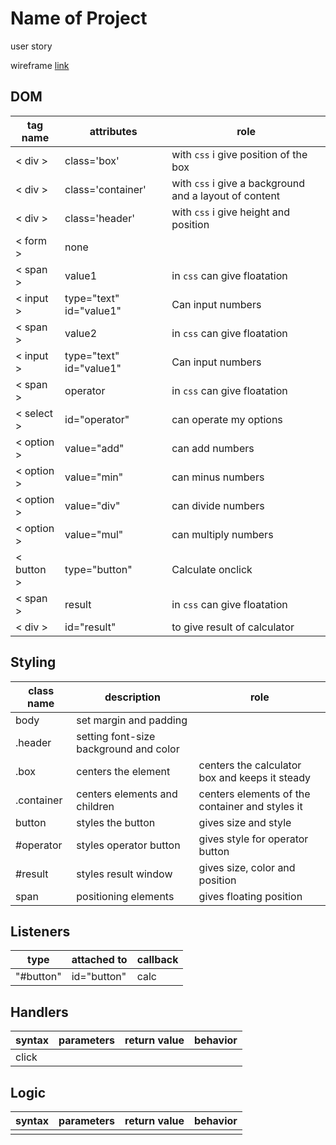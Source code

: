 # Name of Project

user story

wireframe [link](https://wireframe.cc/NPHygE)

## DOM

| tag name | attributes | role |
| --- | --- | --- |
| < div > | class='box' | with `css` i give position of the box |
| < div > | class='container' | with `css` i give a background and a layout of content|
| < div > | class='header' | with `css` i give height and position | 
| < form > | none | 
| < span > | value1 | in `css` can give floatation |
| < input > | type="text" id="value1" | Can input numbers |
| < span > | value2 | in `css` can give floatation |
| < input > | type="text" id="value1" | Can input numbers |
| < span > | operator |  in `css` can give floatation  |
| < select > | id="operator" | can operate my options |
| < option > | value="add" | can add numbers |
| < option > | value="min" | can minus numbers |
| < option > | value="div" | can divide numbers |
| < option > | value="mul" | can multiply numbers |
| < button > | type="button" |  Calculate onclick |
| < span > | result | in `css` can give floatation |
|  < div > | id="result" | to give result of calculator |


## Styling

| class name | description | role |
| --- | --- | --- |
| body | set margin and padding | |
| .header | setting font-size background and color | |
| .box | centers the element | centers the calculator box and keeps it steady |
| .container | centers elements and children | centers elements of the container and styles it |
| button | styles the button | gives size and style |
| #operator | styles operator button | gives style for operator button |
| #result | styles result window | gives size, color and position |
| span | positioning elements | gives floating position |

## Listeners

| type | attached to | callback |
| --- | --- | --- |
| "#button" | id="button"| calc |

## Handlers

| syntax | parameters | return value | behavior |
| --- | --- | --- | --- |
| click |  | | |

## Logic

| syntax | parameters | return value | behavior |
| --- | --- | --- | --- |
| | | | |

